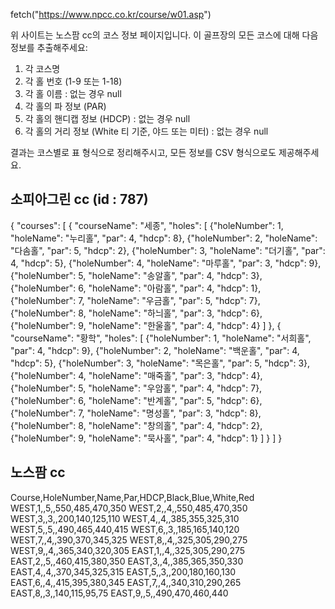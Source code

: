 fetch("https://www.npcc.co.kr/course/w01.asp")

위 사이트는 노스팜 cc의 코스 정보 페이지입니다. 이 골프장의 모든 코스에 대해 다음 정보를 추출해주세요:
1. 각 코스명
2. 각 홀 번호 (1-9 또는 1-18)
3. 각 홀 이름 : 없는 경우 null
4. 각 홀의 파 정보 (PAR)
5. 각 홀의 핸디캡 정보 (HDCP) : 없는 경우 null
6. 각 홀의 거리 정보 (White 티 기준, 야드 또는 미터) : 없는 경우 null

결과는 코스별로 표 형식으로 정리해주시고, 모든 정보를 CSV 형식으로도 제공해주세요.



## 소피아그린 cc (id : 787)

{
  "courses": [
    {
      "courseName": "세종",
      "holes": [
        {"holeNumber": 1, "holeName": "누리홀", "par": 4, "hdcp": 8},
        {"holeNumber": 2, "holeName": "다솜홀", "par": 5, "hdcp": 2},
        {"holeNumber": 3, "holeName": "더기홀", "par": 4, "hdcp": 5},
        {"holeNumber": 4, "holeName": "마루홀", "par": 3, "hdcp": 9},
        {"holeNumber": 5, "holeName": "송알홀", "par": 4, "hdcp": 3},
        {"holeNumber": 6, "holeName": "아람홀", "par": 4, "hdcp": 1},
        {"holeNumber": 7, "holeName": "우금홀", "par": 5, "hdcp": 7},
        {"holeNumber": 8, "holeName": "하늬홀", "par": 3, "hdcp": 6},
        {"holeNumber": 9, "holeName": "한울홀", "par": 4, "hdcp": 4}
      ]
    },
    {
      "courseName": "황학",
      "holes": [
        {"holeNumber": 1, "holeName": "서희홀", "par": 4, "hdcp": 9},
        {"holeNumber": 2, "holeName": "백운홀", "par": 4, "hdcp": 5},
        {"holeNumber": 3, "holeName": "목은홀", "par": 5, "hdcp": 3},
        {"holeNumber": 4, "holeName": "매죽홀", "par": 3, "hdcp": 4},
        {"holeNumber": 5, "holeName": "우암홀", "par": 4, "hdcp": 7},
        {"holeNumber": 6, "holeName": "반계홀", "par": 5, "hdcp": 6},
        {"holeNumber": 7, "holeName": "명성홀", "par": 3, "hdcp": 8},
        {"holeNumber": 8, "holeName": "창의홀", "par": 4, "hdcp": 2},
        {"holeNumber": 9, "holeName": "묵사홀", "par": 4, "hdcp": 1}
      ]
    }
  ]
}






## 노스팜 cc

Course,HoleNumber,Name,Par,HDCP,Black,Blue,White,Red
WEST,1,,5,,550,485,470,350
WEST,2,,4,,550,485,470,350
WEST,3,,3,,200,140,125,110
WEST,4,,4,,385,355,325,310
WEST,5,,5,,490,465,440,415
WEST,6,,3,,185,165,140,120
WEST,7,,4,,390,370,345,325
WEST,8,,4,,325,305,290,275
WEST,9,,4,,365,340,320,305
EAST,1,,4,,325,305,290,275
EAST,2,,5,,460,415,380,350
EAST,3,,4,,385,365,350,330
EAST,4,,4,,370,345,325,315
EAST,5,,3,,200,180,160,130
EAST,6,,4,,415,395,380,345
EAST,7,,4,,340,310,290,265
EAST,8,,3,,140,115,95,75
EAST,9,,5,,490,470,460,440
